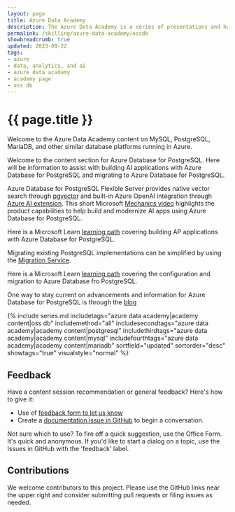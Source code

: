 ```yaml
---
layout: page
title: Azure Data Academy
description: The Azure Data Academy is a series of presentations and hands-on material designed to upskill partners on data modernization in Microsoft Azure.
permalink: /skilling/azure-data-academy/ossdb
showbreadcrumb: true
updated: 2023-09-22
tags: 
- azure
- data, analytics, and ai
- azure data academy
- academy page
- oss db
---
```


# {{ page.title }}

Welcome to the Azure Data Academy content on MySQL, PostgreSQL, MariaDB, and other similar database platforms running in Azure.

Welcome to the content section for Azure Database for PostgreSQL. Here will be information to assist with building AI applications with Azure Database for PostgreSQL and migrating to Azure Database for PostgreSQL.   

Azure Database for PostgreSQL Flexible Server provides native vector search through [pgvector](https://learn.microsoft.com/en-us/azure/postgresql/flexible-server/how-to-use-pgvector) and built-in Azure OpenAI integration through [Azure AI extension](https://learn.microsoft.com/en-us/azure/postgresql/flexible-server/generative-ai-azure-overview).   This short Microsoft [Mechanics video](https://www.youtube.com/watch?v=zlUX4FlHX20)  highlights the product capabilities to help build and modernize AI apps using Azure Database for PostgreSQL. 

Here is a Microsoft Learn [learning path](https://learn.microsoft.com/en-us/training/paths/build-ai-apps-azure-database-postgresql/) covering building AP applications with Azure Database for PostgreSQL. 

Migrating existing PostgreSQL implementations can be simplified by using the [Migration Service](https://learn.microsoft.com/en-us/azure/postgresql/migrate/migration-service/overview-migration-service-postgresql). 

Here is a Microsoft Learn [learning path](https://learn.microsoft.com/en-us/training/paths/microsoft-learn-azure-database-for-postgresql/) covering the configuration and migration to Azure Database fro PostgreSQL. 

One way to stay current on advancements and information for Azure Database for PostgreSQL is through the [blog](https://techcommunity.microsoft.com/t5/azure-database-for-postgresql/bg-p/ADforPostgreSQL)

{% include series.md 
    includetags="azure data academy|academy content|oss db" includemethod="all" 
    includesecondtags="azure data academy|academy content|postgresql" 
    includethirdtags="azure data academy|academy content|mysql" 
    includefourthtags="azure data academy|academy content|mariadb"
    sortfield="updated" sortorder="desc" showtags="true" 
    visualstyle="normal"
%}

## Feedback

Have a content session recommendation or general feedback? Here's how to give it:
* Use of [feedback form to let us know](https://aka.ms/ada-feedback)
* Create a [documentation issue in GitHub](https://github.com/microsoft/PartnerResources/issues/new?labels=feedback&title=Azure%20Data%20Academy%20feedback) to begin a conversation.

Not sure which to use? To fire off a quick suggestion, use the Office Form. It's quick and anonymous. If you'd like to start a dialog on a topic, use the Issues in GitHub with the 'feedback' label.

## Contributions

We welcome contributors to this project. Please use the GitHub links near the upper right and consider submitting pull requests or filing issues as needed.